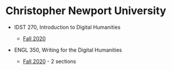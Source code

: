 # Christopher Newport University

* IDST 270, Introduction to Digital Humanities
  * [Fall 2020](https://deanna-stover.github.io/courses/fall2020/idst270/syllabus)
  
* ENGL 350, Writing for the Digital Humanities
  * [Fall 2020](https://deanna-stover.github.io/courses/fall2020/engl350/syllabus) - 2 sections 

